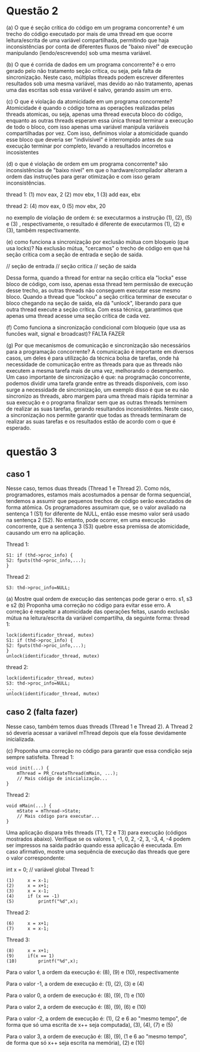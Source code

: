 # Questão 2
(a) O que é seção crítica do código em um programa concorrente?
é um trecho do código executado por mais de uma thread em que ocorre leitura/escrita de uma variável compartilhada, permitindo que haja inconsistências por conta de diferentes fluxos de "baixo nivel" 
de execução manipulando (lendo/escrevendo) sob uma mesma variável.

(b) O que é corrida de dados em um programa concorrente?
é o erro gerado pelo não tratamento seção crítica, ou seja, pela falta de sincronização. Neste caso, múltiplas threads podem escrever diferentes resultados sob uma mesma variável, mas 
devido ao não tratamento, apenas uma das escritas sob essa variável é salvo, gerando assim um erro.

(c) O que é violação da atomicidade em um programa concorrente?
Atomicidade é quando o código torna as operações realizadas pelas threads atomicas, ou seja, apenas uma thread executa bloco do código, enquanto as outras threads esperam essa única thread
terminar a execução de todo o bloco, com isso apenas uma variável manipula variáveis compartilhadas por vez.
Com isso, definimos violar a atomicidade quando esse bloco que deveria ser "indivisivel" é interrompido antes de sua execução terminar por completo, levando a resultados incorretos e 
incosistentes

(d) o que é violação de ordem em um programa concorrente?
são inconsistências de "baixo nivel" em que o hardware/compilador alteram a ordem das instruções para gerar otimização e com isso geram inconsistências.

thread 1:
(1)     mov eax, 2
(2)     mov ebx, 1
(3)     add eax, ebx

thread 2:
(4)    mov eax, 0
(5)    mov ebx, 20

no exemplo de violação de ordem é: se executarmos a instrução (1), (2), (5) e (3) , respectivamente, o resultado é diferente de executarmos (1), (2) e (3), também respectivamente.



(e) como funciona a sincronização por exclusão mútua com bloqueio (que usa locks)?
Na exclusão mútua, "cercamos" o trecho de código em que há seção crítica com a seção de entrada e seção de saida.

// seção de entrada
// seção critica
// seção de saida

Dessa forma, quando a thread for entrar na seção crítica ela "locka" esse bloco de código, com isso, apenas essa thread tem permissão de execução desse trecho, as outras threads
não conseguem executar esse mesmo bloco. Quando a thread que "lockou" a seção crítica terminar de executar o bloco chegando na seção de saida, ela dá "unlock", liberando para que
outra thread execute a seção crítica.
Com essa técnica, garantimos que apenas uma thread acesse uma seção crítica de cada vez.

(f) Como funciona a sincronização condicional com bloqueio (que usa as funcões wait, signal e broadcast)?
FALTA FAZER

(g) Por que mecanismos de comunicação e sincronização são necessários para a programação concorrente?
A comunicação é importante em diversos casos, um deles é para utilização da técnica bolsa de tarefas, onde há necessidade de comunicação entre as threads para que as threads
não executem a mesma tarefa mais de uma vez, melhorando o desempenho.
Um caso importante de sincronização é que: na programação concorrente, podemos dividir uma tarefa grande entre as threads disponíveis, com isso surge a necessidade de
sincronização, um exemplo disso é que se eu não sincronizo as threads, abro margem para uma thread mais rápida terminar a sua execução e o programa finalizar sem que
as outras threads terminem de realizar as suas tarefas, gerando resultandos inconsistêntes.
Neste caso, a sincronização nos permite garantir que todas as threads terminaram de realizar as suas tarefas e os resultados estão de acordo com o que é esperado.

# questão 3
## caso 1
Nesse caso, temos duas threads (Thread 1 e Thread 2). Como nós, programadores, estamos mais acostumados a pensar de forma sequencial, tendemos a assumir que pequenos trechos de código 
serão executados de forma atômica. Os programadores assumiram que, se o valor avaliado na sentença 1 (S1) for diferente de NULL, então esse mesmo valor será usado na sentença 2 (S2).
No entanto, pode ocorrer, em uma execução concorrente, que a sentença 3 (S3) quebre essa premissa de atomicidade, causando um erro na aplicação.

Thread 1:
```
S1: if (thd->proc_info) { 
S2: fputs(thd->proc_info,...);
}
```

Thread 2:
```
S3: thd->proc_info=NULL;
```

(a) Mostre qual ordem de execução das sentenças pode gerar o erro.
s1, s3 e s2
(b) Proponha uma correção no código para evitar esse erro.
A correção é respeitar a atomicidade das operações feitas, usando exclusão mútua na leitura/escrita da variável compartilha, da seguinte forma:
thread 1:
```
lock(identificador_thread, mutex)
S1: if (thd->proc_info) { 
S2: fputs(thd->proc_info,...);
}
unlock(identificador_thread, mutex)
```

thread 2:
```
lock(identificador_thread, mutex)
S3: thd->proc_info=NULL;
...
unlock(identificador_thread, mutex)
```


## caso 2 (falta fazer)
Nesse caso, também temos duas threads (Thread 1 e Thread 2). A Thread 2 só deveria acessar a variável mThread depois que ela fosse devidamente inicializada.

(c) Proponha uma correção no código para garantir que essa condição seja sempre satisfeita.
Thread 1:
```
void init(...) {
    mThread = PR_CreateThread(mMain, ...);
    // Mais código de inicialização...
}

```

Thread 2:
```
void mMain(...) {
    mState = mThread->State;
    // Mais código para executar...
}
```


Uma aplicação dispara três threads (T1, T2 e T3) para execução (códigos mostrados abaixo). Verifique se os valores 1, -1, 0, 2, -2, 3, -3, 4, -4 podem ser impressos na saida padrão quando essa aplicação é executada. Em caso afirmativo, mostre uma sequência de execução das threads que gere o valor correspondente:

int x = 0; // variável global
Thread 1:
```
(1)     x = x-1;
(2)     x = x+1;
(3)     x = x-1;
(4)     if (x == -1)
(5)         printf("%d",x);
```

Thread 2:
```
(6)     x = x+1;
(7)     x = x-1;
```

Thread 3:
```
(8)     x = x+1;
(9)     if(x == 1)
(10)        printf("%d",x);
```

Para o valor 1, a ordem da execução é: (8), (9) e (10), respectivamente

Para o valor -1, a ordem de execução é: (1), (2), (3) e (4)

Para o valor 0, a ordem de execução é: (8), (9), (1) e (10)


Para o valor 2, a ordem de execução é: (8), (9), (6) e (10)

Para o valor -2, a ordem de execução é: (1), (2 e 6 ao "mesmo tempo", de forma que só uma escrita de x++ seja computada), (3), (4), (7) e (5)

Para o valor 3, a ordem de execução é: (8), (9), (1 e 6 ao "mesmo tempo", de forma que só x++ seja escrita na memória), (2) e (10)

